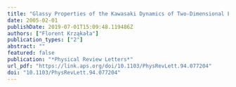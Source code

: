 ```yaml
---
title: "Glassy Properties of the Kawasaki Dynamics of Two-Dimensional Ferromagnets"
date: 2005-02-01
publishDate: 2019-07-01T15:09:48.119486Z
authors: ["Florent Krząkała"]
publication_types: ["2"]
abstract: ""
featured: false
publication: "*Physical Review Letters*"
url_pdf: "https://link.aps.org/doi/10.1103/PhysRevLett.94.077204"
doi: "10.1103/PhysRevLett.94.077204"
---
```


